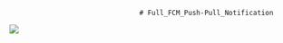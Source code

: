                                     # Full_FCM_Push-Pull_Notification
[![](https://jitpack.io/v/MustafaGamalAbbas/Full_FCM_Push-Pull_Notification.svg)](https://jitpack.io/#MustafaGamalAbbas/Full_FCM_Push-Pull_Notification)
